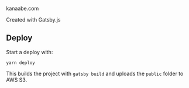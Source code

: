 kanaabe.com

Created with Gatsby.js

## Deploy

Start a deploy with:

```
yarn deploy
```

This builds the project with `gatsby build` and uploads the `public` folder to AWS S3.
